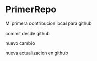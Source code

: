 # PrimerRepo

Mi primera contribucion local para github

commit desde github

nuevo cambio

nueva actualizacion en github
